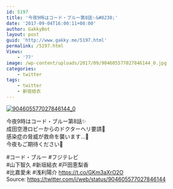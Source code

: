 ```yaml
---
id: 5197
title: '今夜9時はコード・ブルー第8話✨&#8230;'
date: '2017-09-04T16:00:11+08:00'
author: GakkyBot
layout: post
guid: 'http://www.gakky.me/5197.html'
permalink: /5197.html
Views:
    - '77'
image: /wp-content/uploads/2017/09/904605577027846144_0.jpg
categories:
    - twitter
tags:
    - twitter
    - 新垣结衣
---
```


[![904605577027846144_0](http://www.yui-aragaki.org/wp-content/uploads/2017/09/904605577027846144_0.jpg)](http://www.yui-aragaki.org/wp-content/uploads/2017/09/904605577027846144_0.jpg)

今夜9時はコード・ブルー第8話✨  
成田空港ロビーからのドクターヘリ要請🚁  
感染症の脅威が救命を襲います…💉  
今夜もご期待ください🙇

\#コード・ブルー #フジテレビ  
\#山下智久 #新垣結衣 #戸田恵梨香  
\#比嘉愛未 #浅利陽介 https://t.co/GKm3aXrO2O  
Source: <https://twitter.com/i/web/status/904605577027846144>